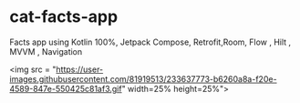 # cat-facts-app

Facts app using Kotlin 100%, Jetpack Compose, Retrofit,Room, Flow , Hilt , MVVM , Navigation

<img src = "https://user-images.githubusercontent.com/81919513/233637773-b6260a8a-f20e-4589-847e-550425c81af3.gif" width=25% height=25%">
